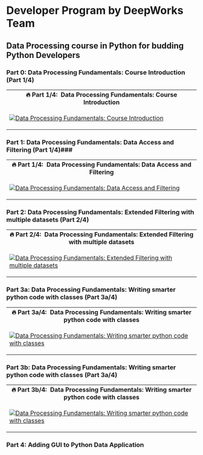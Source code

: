 # Developer Program by DeepWorks Team #

## Data Processing course in Python for budding Python Developers ##

### Part 0:  Data Processing Fundamentals: Course Introduction  (Part 1/4) ###

<table class="table table-striped table-bordered table-vcenter">
    <tr>
        <td align="center"><b>🔥&nbsp;Part 1/4:&nbsp; Data Processing Fundamentals: Course Introduction </b></td>
    </tr>
    <tr>
        <td>
            <div>
                
[![Data Processing Fundamentals: Course Introduction ](https://img.youtube.com/vi/0aw2aFxDmxM/0.jpg)](https://www.youtube.com/watch?v=0aw2aFxDmxM)

  </tr>
</table>


### Part 1:  Data Processing Fundamentals: Data Access and Filtering  (Part 1/4)###


<table class="table table-striped table-bordered table-vcenter">
    <tr>
        <td align="center"><b>🔥&nbsp;Part 1/4:&nbsp; Data Processing Fundamentals: Data Access and Filtering </b></td>
    </tr>
    <tr>
        <td>
            <div>
                
[![Data Processing Fundamentals: Data Access and Filtering ](https://img.youtube.com/vi/660nOAR2vOM/0.jpg)](https://www.youtube.com/watch?v=660nOAR2vOM)

  </tr>
</table>

### Part 2:  Data Processing Fundamentals: Extended Filtering with multiple datasets  (Part 2/4) ###

<table class="table table-striped table-bordered table-vcenter">
    <tr>
        <td align="center"><b>🔥&nbsp;Part 2/4:&nbsp; Data Processing Fundamentals: Extended Filtering with multiple datasets</b></td>
    </tr>
    <tr>
        <td>
            <div>
                
[![Data Processing Fundamentals: Extended Filtering with multiple datasets](https://img.youtube.com/vi/uJES3DLg5ss/0.jpg)](https://www.youtube.com/watch?v=uJES3DLg5ss)

  </tr>
</table>

### Part 3a:  Data Processing Fundamentals:  Writing smarter python code with classes (Part 3a/4) ###

<table class="table table-striped table-bordered table-vcenter">
    <tr>
        <td align="center"><b>🔥&nbsp;Part 3a/4:&nbsp; Data Processing Fundamentals: Writing smarter python code with classes</b></td>
    </tr>
    <tr>
        <td>
            <div>
                
[![Data Processing Fundamentals: Writing smarter python code with classes](https://img.youtube.com/vi/7A6VZYuIKAU/0.jpg)](https://www.youtube.com/watch?v=7A6VZYuIKAU)

  </tr>
</table>

### Part 3b:  Data Processing Fundamentals:  Writing smarter python code with classes (Part 3a/4) ###

<table class="table table-striped table-bordered table-vcenter">
    <tr>
        <td align="center"><b>🔥&nbsp;Part 3b/4:&nbsp; Data Processing Fundamentals: Writing smarter python code with classes</b></td>
    </tr>
    <tr>
        <td>
            <div>
                
[![Data Processing Fundamentals: Writing smarter python code with classes](https://img.youtube.com/vi/4heu1splH64/0.jpg)](https://www.youtube.com/watch?v=4heu1splH64)

  </tr>
</table>

### Part 4: Adding GUI to Python Data Application ###

